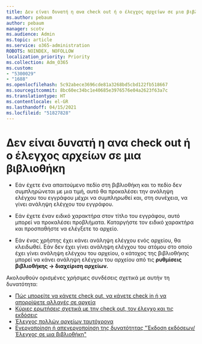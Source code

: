 ```yaml
---
title: Δεν είναι δυνατή η ανα check out ή ο έλεγχος αρχείων σε μια βιβλιοθήκη
ms.author: pebaum
author: pebaum
manager: scotv
ms.audience: Admin
ms.topic: article
ms.service: o365-administration
ROBOTS: NOINDEX, NOFOLLOW
localization_priority: Priority
ms.collection: Adm_O365
ms.custom:
- "5300029"
- "1688"
ms.openlocfilehash: 5c92abece3696cde81a3268bd5cbd122fb518667
ms.sourcegitcommit: 8bc60ec34bc1e40685e3976576e04a2623f63a7c
ms.translationtype: HT
ms.contentlocale: el-GR
ms.lasthandoff: 04/15/2021
ms.locfileid: "51827828"
---
```

# <a name="unable-to-check-out-or-check-in-files-in-a-library"></a>Δεν είναι δυνατή η ανα check out ή ο έλεγχος αρχείων σε μια βιβλιοθήκη

- Εάν έχετε ένα απαιτούμενο πεδίο στη βιβλιοθήκη και το πεδίο δεν συμπληρώνεται με μια τιμή, αυτό θα προκαλέσει την ανάληψη ελέγχου του εγγράφου μέχρι να συμπληρωθεί και, στη συνέχεια, να γίνει ανάληψη ελέγχου του εγγράφου.

- Εάν έχετε έναν ειδικό χαρακτήρα στον τίτλο του εγγράφου, αυτό μπορεί να προκαλέσει προβλήματα. Καταργήστε τον ειδικό χαρακτήρα και προσπαθήστε να ελέγξετε το αρχείο.

- Εάν ένας χρήστης έχει κάνει ανάληψη ελέγχου ενός αρχείου, θα κλειδωθεί.  Εάν δεν έχει γίνει ανάληψη ελέγχου του ατόμου στο οποίο έχει γίνει ανάληψη ελέγχου του αρχείου, ο κάτοχος της βιβλιοθήκης μπορεί να κάνει ανάληψη ελέγχου του αρχείου από τις **ρυθμίσεις βιβλιοθήκης -> διαχείριση αρχείων.**

Ακολουθούν ορισμένες χρήσιμες συνδέσεις σχετικά με αυτήν τη δυνατότητα:

- [Πώς μπορείτε να κάνετε check out, να κάνετε check in ή να απορρίψετε αλλαγές σε αρχεία](https://support.office.com/article/check-out-check-in-or-discard-changes-to-files-in-a-library-7e2c12a9-a874-4393-9511-1378a700f6de)
- [Κύριες ερωτήσεις σχετικά με την check out, τον έλεγχο και τις εκδόσεις](https://support.office.com/article/Top-questions-about-check-out-check-in-and-versions-7E941339-E972-4C7A-A79A-80A1FCF84076)
- [Έλεγχος πολλών αρχείων ταυτόχρονα](https://support.office.com/article/check-out-check-in-or-discard-changes-to-files-in-a-library-7e2c12a9-a874-4393-9511-1378a700f6de)
- [Ενεργοποίηση ή απενεργοποίηση της δυνατότητας "Έκδοση εκδόσεων/Έλεγχος σε μια βιβλιοθήκη"](https://support.office.com/article/enable-and-configure-versioning-for-a-list-or-library-1555d642-23ee-446a-990a-bcab618c7a37)
